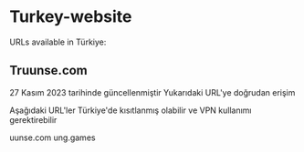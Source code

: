 # Turkey-website
URLs available in Türkiye:

Truunse.com
------------------------
27 Kasım 2023 tarihinde güncellenmiştir
Yukarıdaki URL'ye doğrudan erişim

Aşağıdaki URL'ler Türkiye'de kısıtlanmış olabilir ve VPN kullanımı gerektirebilir

uunse.com
ung.games


